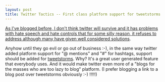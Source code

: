 ```yaml
---
layout: post
title: Twitter Tactics -- First class platform support for tweetstorms
---
```


[As I've blogged before, I don't think twitter will survive and it has problems with hate speech and hate controls that for some silly reason, it refuses to address although many have given well considered solutions](http://rolandtanglao.com/2016/10/31/p1-twitter-nonprofit-clone/).

Anyhow until they go evil or go out of business :-), in the same way twitter added platform support for "@ mentions" and "#" for hashtags, support should be added for [tweetstorms](http://tweetstorm.io/). Why? It's a great user generated feature that everybody uses.  And it would make twitter even more of a "blogs for the masses who are too lazy to blog" platform. (I prefer blogging a link to a blog post over tweetstorms obviously :-) !!!!!) 